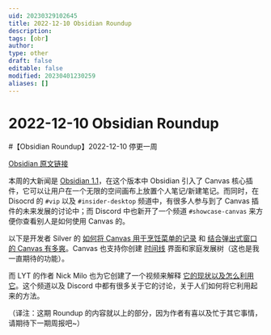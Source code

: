 ```yaml
---
uid: 20230329102645
title: 2022-12-10 Obsidian Roundup
description: 
tags: [obr]
author: 
type: other
draft: false
editable: false
modified: 20230401230259
aliases: []
---
```


# 2022-12-10 Obsidian Roundup

#【Obsidian Roundup】2022-12-10 停更一周

[Obsidian 原文链接](https://www.obsidianroundup.org/2022-12-10/?ref=obsidian-roundup-newsletter)

本周的大新闻是 [Obsidian 1.1](https://forum.obsidian.md/t/obsidian-release-v1-1-0-insider-build/48954)，在这个版本中 Obsidian 引入了 Canvas 核心插件，它可以让用户在一个无限的空间画布上放置个人笔记/新建笔记。而同时，在 Disocrd 的 `#vip` 以及 `#insider-desktop` 频道中，有很多人参与到了 Canvas 插件的未来发展的讨论中；而 Discord 中也新开了一个频道 `#showcase-canvas` 来方便你查看别人是如何使用 Canvas 的。

以下是开发者 Silver 的 [如何将 Canvas 用于烹饪菜单的记录](https://discord.com/channels/686053708261228577/1050087185602334833/1050098060522422354) 和 [结合弹出式窗口的 Canvas 有多爽](https://discord.com/channels/686053708261228577/1050087185602334833/1050110374730530878)。Canvas 也支持你创建 [时间线](https://discord.com/channels/686053708261228577/1050087185602334833/1051104716840517713) 界面和家庭发展树（这也是我一直期待的功能）。

而 LYT 的作者 Nick Milo 也为它创建了一个视频来解释 [它的现状以及怎么利用它](https://www.youtube.com/watch?v=vLBd_ADeKIw)。这个频道以及 Discord 中都有很多关于它的讨论，关于人们如何将它利用起来的方法。

（译注：这期 Roundup 的内容就以上的部分，因为作者有喜以及忙于其它事情，请期待下一期周报吧~）

